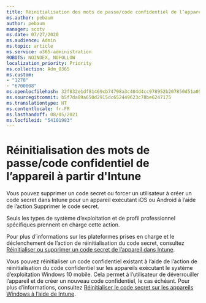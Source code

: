 ```yaml
---
title: Réinitialisation des mots de passe/code confidentiel de l’appareil à partir d'Intune
ms.author: pebaum
author: pebaum
manager: scotv
ms.date: 07/27/2020
ms.audience: Admin
ms.topic: article
ms.service: o365-administration
ROBOTS: NOINDEX, NOFOLLOW
localization_priority: Priority
ms.collection: Adm_O365
ms.custom:
- "1278"
- "6700008"
ms.openlocfilehash: 32f832e1df81469cb74798a3c404d4cc978952b207850d51a05e63acb4a4a2f9
ms.sourcegitcommit: b5f7da89a650d2915dc652449623c78be6247175
ms.translationtype: HT
ms.contentlocale: fr-FR
ms.lasthandoff: 08/05/2021
ms.locfileid: "54101983"
---
```

# <a name="device-pinpassword-reset-from-intune"></a>Réinitialisation des mots de passe/code confidentiel de l’appareil à partir d'Intune

Vous pouvez supprimer un code secret ou forcer un utilisateur à créer un code secret dans Intune pour un appareil exécutant iOS ou Android à l’aide de l’action Supprimer le code secret.

Seuls les types de système d’exploitation et de profil professionnel spécifiques prennent en charge cette action.

Pour plus d’informations sur les plateformes prises en charge et le déclenchement de l’action de réinitialisation du code secret, consultez [Réinitialiser ou supprimer un code secret de l’appareil dans Intune](https://docs.microsoft.com/intune/device-passcode-reset).

Vous pouvez réinitialiser un code confidentiel existant à l’aide de l’action de réinitialisation du code confidentiel sur les appareils exécutant le système d’exploitation Windows 10 mobile. Cela permet à l’utilisateur de déverrouiller l’appareil et de créer un nouveau code confidentiel, le cas échéant. Pour plus d’informations, consultez [Réinitialiser le code secret sur les appareils Windows à l’aide de Intune](https://docs.microsoft.com/intune/device-windows-pin-reset).